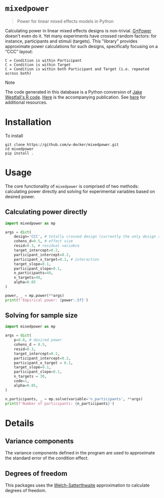# `mixedpower`
>Power for linear mixed effects models in Python

Calculating power in linear mixed effects designs is non-trivial. [G*Power](https://www.psychologie.hhu.de/arbeitsgruppen/allgemeine-psychologie-und-arbeitspsychologie/gpower) doesn't even do it. Yet many experiments have crossed random factors: for instance, participants and stimuli (targets). This "library" provides approximate power calculations for such designs, specifically focusing on a “CCC” layout:

```
C = Condition is within Participant
C = Condition is within Target
C = Condition is within both Participant and Target (i.e. repeated across both)
```

>[!NOTE]
>The code generated in this database is a Python conversion of [Jake Westfall's R code](https://github.com/jake-westfall/two_factor_power/tree/master). [Here](https://psycnet.apa.org/doiLanding?doi=10.1037%2Fxge0000014) is the accompanying publication. See [here](https://pmc.ncbi.nlm.nih.gov/articles/PMC6646942/) for additional resources.

# Installation 
To install 

```
git clone https://github.com/w-decker/mixedpower.git
cd mixedpower
pip install .
```

# Usage

The core functionality of `mixedpower` is comprised of two methods: calculating power directly and solving for experimental variables based on desired power. 

## Calculating power directly

```python
import mixedpower as mp

args = dict(
    design='CCC', # totally crossed design (currently the only design supported)
    cohens_d=0.5, # effect size
    resid=0.3, # residual variabce
    target_intercept=0.2,
    participant_intercept=0.2,
    participant_x_target=0.1, # interaction
    target_slope=0.1,
    participant_slope=0.1,
    n_participants=40,
    n_targets=40,
    alpha=0.05
)

power, _ = mp.power(**args)
print(f'Empirical power: {power:.5f}')
```

## Solving for sample size

```python
import mixedpower as mp

args = dict(
    p=0.8, # desired power
    cohens_d = 0.5,
    resid=0.3,
    target_intercept=0.2,
    participant_intercept=0.2,
    participant_x_target = 0.1,
    target_slope=0.1,
    participant_slope=0.1,
    n_targets = 30,
    code=1, 
    alpha=0.05,
)

n_participants, _ = mp.solve(variable='n_participants', **args)
print(f'Number of participants: {n_participants}')
```

# Details

## Variance components

The variance components defined in the program are used to approximate the standard error of the condition effect.

## Degrees of freedom

This packages uses the [Welch-Satterthwaite](https://en.wikipedia.org/wiki/Welch%E2%80%93Satterthwaite_equation) approximation to calculate degrees of freedom.